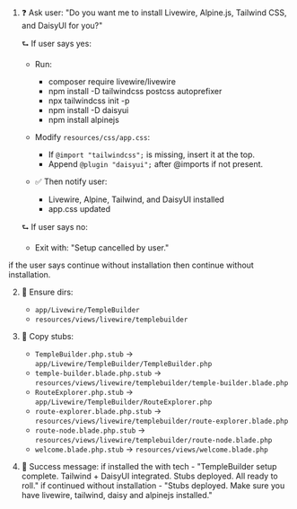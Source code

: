 1. ❓ Ask user:
   "Do you want me to install Livewire, Alpine.js, Tailwind CSS, and DaisyUI for you?"

   ⮑ If user says yes:
      - Run:
        - composer require livewire/livewire
        - npm install -D tailwindcss postcss autoprefixer
        - npx tailwindcss init -p
        - npm install -D daisyui
        - npm install alpinejs

      - Modify `resources/css/app.css`:
        - If `@import "tailwindcss";` is missing, insert it at the top.
        - Append `@plugin "daisyui";` after @imports if not present.

      - ✅ Then notify user:
        - Livewire, Alpine, Tailwind, and DaisyUI installed
        - app.css updated

   ⮑ If user says no:
      - Exit with: "Setup cancelled by user."

  if the user says continue without installation then continue without installation.

2. 📁 Ensure dirs:
   - `app/Livewire/TempleBuilder`
   - `resources/views/livewire/templebuilder`

3. 📄 Copy stubs:
   - `TempleBuilder.php.stub` → `app/Livewire/TempleBuilder/TempleBuilder.php`
   - `temple-builder.blade.php.stub` → `resources/views/livewire/templebuilder/temple-builder.blade.php`
   - `RouteExplorer.php.stub` → `app/Livewire/TempleBuilder/RouteExplorer.php`
   - `route-explorer.blade.php.stub` → `resources/views/livewire/templebuilder/route-explorer.blade.php`
   - `route-node.blade.php.stub` → `resources/views/livewire/templebuilder/route-node.blade.php`
   - `welcome.blade.php.stub` → `resources/views/welcome.blade.php`

4. 🎉 Success message:
   if installed the with tech - "TempleBuilder setup complete. Tailwind + DaisyUI integrated. Stubs deployed. All ready to roll."
  if continued without installation - "Stubs deployed. Make sure you have livewire, tailwind, daisy and alpinejs installed."

